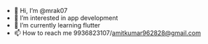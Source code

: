 - 👋 Hi, I’m @mrak07
- 👀 I’m interested in app development
- 🌱 I’m currently learning flutter
- 📫 How to reach me 9936823107/amitkumar962828@gmail.com

